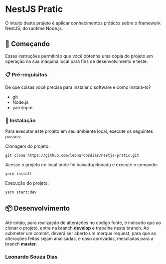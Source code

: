 # NestJS Pratic

O intuito deste projeto é aplicar conhecimentos práticos sobre o framework NestJS, do runtime Node.js.

## 🚀 Começando

Essas instruções permitirão que você obtenha uma cópia do projeto em operação na sua máquina local para fins de desenvolvimento e teste.

### 📋 Pré-requisitos

De que coisas você precisa para instalar o software e como instalá-lo?

- git
- Node.js
- yarn/npm

### 🔧 Instalação

Para executar este projeto em seu ambiente local, execute os seguintes passos:

Clonagem do projeto:

```
git clone https://github.com/leonardosdias/nestjs-pratic.git
```

Acesse o projeto no local onde foi baixado/clonado e execute o comando:

```
yarn install
```

Execução do projeto:

```
yarn start:dev
```

## 📦 Desenvolvimento

Até então, para realização de alterações no código fonte, é indicado que ao clonar o projeto, entre na branch **develop** e trabalhe nesta branch.
Ao submeter um commit, deverá ser aberto um merque request, para que as alterações feitas sejam analisadas, e caso aprovadas, mescladas para a branch **master**.

### Leonardo Souza Dias
